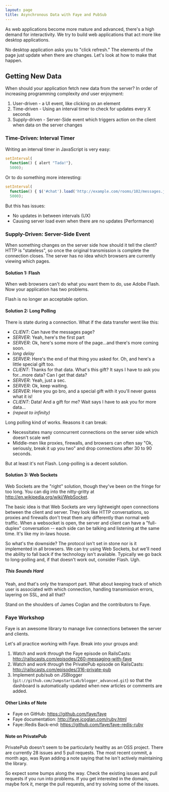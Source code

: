 ```yaml
---
layout: page
title: Asynchronous Data with Faye and PubSub
---
```

As web applications become more mature and advanced, there's a high demand for interactivity. We try to build web applications that act more like desktop applications.

No desktop application asks you to "click refresh." The elements of the page just update when there are changes. Let's look at how to make that happen.

## Getting New Data

When should your application fetch new data from the server? In order of increasing programming complexity *and* user enjoyment:

1. User-driven - a UI event, like clicking on an element
2. Time-driven - Using an interval timer to check for updates every X seconds
3. Supply-driven - Server-Side event which triggers action on the client when data on the server changes

### Time-Driven: Interval Timer

Writing an interval timer in JavaScript is very easy:

```javascript
setInterval(
  function() { alert "Tada!"},
  5000);
```

Or to do something more interesting:

```javascript
setInterval(
  function() { $('#chat').load('http://example.com/rooms/102/messages.json')},
  5000);
```

But this has issues:

* No updates in between intervals (UX)
* Causing server load even when there are no updates (Performance)

### Supply-Driven: Server-Side Event

When something changes on the server side how should it tell the client? HTTP is "stateless", so once the original transmission is complete the connection closes. The server has no idea which browsers are currently viewing which pages.

#### Solution 1: Flash

When web browsers can't do what you want them to do, use Adobe Flash. Now your application has two problems.

Flash is no longer an acceptable option.

#### Solution 2: Long Polling

There is state during a connection. What if the data transfer went like this:

* *CLIENT*: Can have the messages page?
* *SERVER*: Yeah, here's the first part
* *SERVER*: Ok, here's some more of the page...and there's more coming soon.
* *long delay*
* *SERVER*: Here's the end of that thing you asked for. Oh, and here's a little special gift too.
* *CLIENT*: Thanks for that data. What's this gift? It says I have to ask you for...more data? Can I get that data?
* *SERVER*: Yeah, just a sec.
* *SERVER*: Ok, keep waiting.
* *SERVER*: Here you go bro, and a special gift with it you'll never guess what it is!
* *CLIENT*: Data! And a gift for me? Wait says I have to ask you for more data...
* *(repeat to infinity)*

Long polling kind of works. Reasons it can break:

* Necessitates many conncurrent connections on the server side which doesn't scale well
* Middle-men like proxies, firewalls, and browsers can often say "Ok, seriously, break it up you two" and drop connections after 30 to 90 seconds.

But at least it's not Flash. Long-polling is a decent solution.

#### Solution 3: Web Sockets

Web Sockets are the "right" solution, though they've been on the fringe for too long. You can dig into the nitty-gritty at http://en.wikipedia.org/wiki/WebSocket.

The basic idea is that Web Sockets are very lightweight open connections between the client and server. They look like HTTP conversations, so proxies and firewalls don't treat them any differently than normal web traffic. When a websocket is open, the server and client can have a "full-duplex" conversation -- each side can be talking and listening at the same time. It's like my in-laws house.

So what's the downside? The protocol isn't set in stone nor is it implemented in all browsers. We can try using Web Sockets, but we'll need the ability to fall back if the technology isn't available. Typically we go back to long-polling and, if that doesn't work out, consider Flash. Ugh.

##### This Sounds Hard

Yeah, and that's only the transport part. What about keeping track of which user is associated with which connection, handling transmission errors, layering on SSL, and all that?

Stand on the shoulders of James Coglan and the contributors to Faye.

### Faye Workshop

Faye is an awesome library to manage live connections between the server and clients. 

Let's all practice working with Faye. Break into your groups and:

1. Watch and *work through* the Faye episode on RailsCasts: http://railscasts.com/episodes/260-messaging-with-faye
2. Watch and *work through* the PrivatePub episode on RailsCasts: http://railscasts.com/episodes/316-private-pub
3. Implement pub/sub on JSBlogger (`git://github.com/JumpstartLab/blogger_advanced.git`) so that the dashboard is automatically updated when new articles or comments are added.

#### Other Links of Note

* Faye on GitHub: https://github.com/faye/faye
* Faye documentation: http://faye.jcoglan.com/ruby.html
* Faye::Redis Back-end: https://github.com/faye/faye-redis-ruby

#### Note on PrivatePub

PrivatePub doesn't seem to be particularly healthy as an OSS project. There are currently 28 issues and 5 pull requests. The most recent commit, a month ago, was Ryan adding a note saying that he isn't actively maintaining the library.

So expect some bumps along the way. Check the existing issues and pull requests if you run into problems. If you get interested in the domain, maybe fork it, merge the pull requests, and try solving some of the issues.
